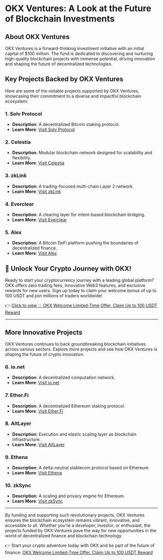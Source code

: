 # OKX Ventures: A Look at the Future of Blockchain Investments

## About OKX Ventures

OKX Ventures is a forward-thinking investment initiative with an initial capital of $100 million. The fund is dedicated to discovering and nurturing high-quality blockchain projects with immense potential, driving innovation and shaping the future of decentralized technologies.

## Key Projects Backed by OKX Ventures

Here are some of the notable projects supported by OKX Ventures, showcasing their commitment to a diverse and impactful blockchain ecosystem:

### 1. **Solv Protocol**
   - **Description**: A decentralized Bitcoin staking protocol.
   - **Learn More**: [Visit Solv Protocol](https://www.rootdata.com/Projects/detail/Solv%20Protocol?k=Mjg0OQ%3D%3D)

### 2. **Celestia**
   - **Description**: Modular blockchain network designed for scalability and flexibility.
   - **Learn More**: [Visit Celestia](https://www.rootdata.com/Projects/detail/Celestia?k=MTk4NA%3D%3D)

### 3. **zkLink**
   - **Description**: A trading-focused multi-chain Layer 2 network.
   - **Learn More**: [Visit zkLink](https://www.rootdata.com/Projects/detail/zkLink?k=Mjc0MQ%3D%3D)

### 4. **Everclear**
   - **Description**: A clearing layer for intent-based blockchain bridging.
   - **Learn More**: [Visit Everclear](https://www.rootdata.com/Projects/detail/Everclear?k=MjEwNw%3D%3D)

### 5. **Alex**
   - **Description**: A Bitcoin DeFi platform pushing the boundaries of decentralized finance.
   - **Learn More**: [Visit Alex](https://www.rootdata.com/Projects/detail/Alex?k=NzYz)

## 🚀 Unlock Your Crypto Journey with OKX!

Ready to start your cryptocurrency journey with a leading global platform? OKX offers zero trading fees, innovative Web3 features, and exclusive rewards for new users. Sign up today to claim your welcome bonus of up to 100 USDT and join millions of traders worldwide!

👉 [Click to view ☞ OKX Welcome Limited-Time Offer, Claim Up to 100 USDT Reward](https://bit.ly/OKXe)

---

## More Innovative Projects

OKX Ventures continues to back groundbreaking blockchain initiatives across various sectors. Explore more projects and see how OKX Ventures is shaping the future of crypto innovation.

### 6. **io.net**
   - **Description**: A decentralized computation network.
   - **Learn More**: [Visit io.net](https://www.rootdata.com/Projects/detail/io.net?k=MTAzNTY%3D)

### 7. **Ether.Fi**
   - **Description**: A decentralized Ethereum staking protocol.
   - **Learn More**: [Visit Ether.Fi](https://www.rootdata.com/Projects/detail/Ether.Fi?k=NzExNA%3D%3D)

### 8. **AltLayer**
   - **Description**: Execution and elastic scaling layer as blockchain infrastructure.
   - **Learn More**: [Visit AltLayer](https://www.rootdata.com/Projects/detail/AltLayer?k=MjczNg%3D%3D)

### 9. **Ethena**
   - **Description**: A delta-neutral stablecoin protocol based on Ethereum.
   - **Learn More**: [Visit Ethena](https://www.rootdata.com/Projects/detail/Ethena?k=ODU4Mw%3D%3D)

### 10. **zkSync**
   - **Description**: A scaling and privacy engine for Ethereum.
   - **Learn More**: [Visit zkSync](https://www.rootdata.com/Projects/detail/zkSync?k=Mjc0Mg%3D%3D)

---

By funding and supporting such revolutionary projects, OKX Ventures ensures the blockchain ecosystem remains vibrant, innovative, and accessible to all. Whether you're a developer, investor, or enthusiast, the projects funded by OKX Ventures pave the way for new opportunities in the world of decentralized finance and blockchain technology.

👉 Start your crypto adventure today with OKX and be part of the future of finance: [OKX Welcome Limited-Time Offer, Claim Up to 100 USDT Reward](https://bit.ly/OKXe)
